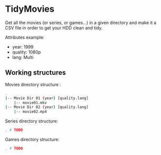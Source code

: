 # TidyMovies

Get all the movies (or series, or games...) in a given directory and make it a CSV file in order to get your HDD clean and tidy.

Attributes example:

- year: 1999
- quality: 1080p
- lang: Multi

## Working structures

Movies directory structure :

```sh
.
|-- Movie Dir 01 (year) [quality.lang]
    |-- movie01.mkv
|-- Movie Dir 02 (year) [quality.lang]
    |-- movie02.mp4
```

Series directory structure:

```sh
. # TODO
```

Games directory structure:

```sh
. # TODO
```
